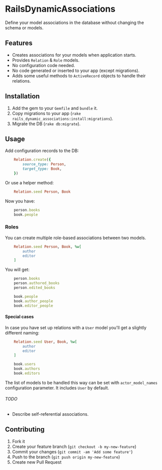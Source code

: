 # RailsDynamicAssociations

Define your model associations in the database without changing the schema or models.

## Features

* Creates associations for your models when application starts.
* Provides `Relation` & `Role` models.
* No configuration code needed.
* No code generated or inserted to your app (except migrations).
* Adds some useful methods to `ActiveRecord` objects to handle their relations.

## Installation

1. Add the gem to your `Gemfile` and `bundle` it.
2. Copy migrations to your app (`rake rails_dynamic_associations:install:migrations`).
3. Migrate the DB (`rake db:migrate`).

## Usage

Add configuration records to the DB:

``` ruby
	Relation.create({
		source_type: Person,
		target_type: Book,
	})
```

Or use a helper method:

``` ruby
	Relation.seed Person, Book
```

Now you have:

``` ruby
	person.books
	book.people
```

### Roles

You can create multiple role-based associations between two models.

``` ruby
	Relation.seed Person, Book, %w[
		author
		editor
	]
```

You will get:

``` ruby
	person.books
	person.authored_books
	person.edited_books

	book.people
	book.author_people
	book.editor_people
```

#### Special cases

In case you have set up relations with a `User` model you'll get a slightly different naming:

``` ruby
	Relation.seed User, Book, %w[
		author
		editor
	]
```

``` ruby
	book.users
	book.authors
	book.editors
```

The list of models to be handled this way can be set with `actor_model_names` configuration parameter.
It includes `User` by default.

###### TODO

* Describe self-referential associations.

## Contributing

1. Fork it
2. Create your feature branch (`git checkout -b my-new-feature`)
3. Commit your changes (`git commit -am 'Add some feature'`)
4. Push to the branch (`git push origin my-new-feature`)
5. Create new Pull Request
